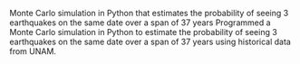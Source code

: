 Monte Carlo simulation in Python that estimates the probability of seeing 3 earthquakes on the same date over a span of 37 years Programmed a Monte Carlo simulation in Python to estimate the probability of seeing 3 earthquakes on the same date over a span of 37 years using historical data from UNAM.

